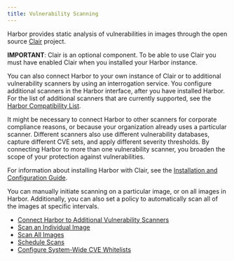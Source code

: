 ```yaml
---
title: Vulnerability Scanning
---
```


Harbor provides static analysis of vulnerabilities in images through the open source [Clair](https://github.com/coreos/clair) project. 

**IMPORTANT**: Clair is an optional component. To be able to use Clair you must have enabled Clair when you installed your Harbor instance. 

You can also connect Harbor to your own instance of Clair or to additional vulnerability scanners by using an interrogation service. You configure additional scanners in the Harbor interface, after you have installed Harbor. For the list of additional scanners that are currently supported, see the [Harbor Compatibility List](../harbor-compatibility-list.md#scanner-adapters).

It might be necessary to connect Harbor to other scanners for corporate compliance reasons, or because your organization already uses a particular scanner. Different scanners also use different vulnerability databases, capture different CVE sets, and apply different severity thresholds. By connecting Harbor to more than one vulnerability scanner, you broaden the scope of your protection against vulnerabilities.

For information about installing Harbor with Clair, see the [Installation and Configuration Guide](../installation-guide.md). 

You can manually initiate scanning on a particular image, or on all images in Harbor. Additionally, you can also set a policy to automatically scan all of the images at specific intervals.

- [Connect Harbor to Additional Vulnerability Scanners](../pluggable-scanners.md)
- [Scan an Individual Image](../scan-individual-image.md)
- [Scan All Images](../scan-all-images.md)
- [Schedule Scans](../schedule_scans.md)
- [Configure System-Wide CVE Whitelists](../configure-system-whitelist.md)
